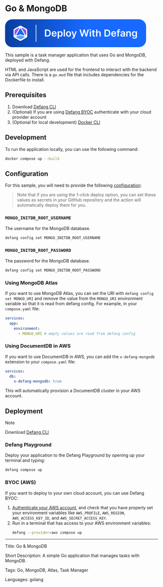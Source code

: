# Go & MongoDB

[![1-click-deploy](https://raw.githubusercontent.com/DefangLabs/defang-assets/main/Logos/Buttons/SVG/deploy-with-defang.svg)](https://portal.defang.dev/redirect?url=https%3A%2F%2Fgithub.com%2Fnew%3Ftemplate_name%3Dsample-golang-mongodb-template%26template_owner%3DDefangSamples)

This sample is a task manager application that uses Go and MongoDB, deployed with Defang.

HTML and JavaScript are used for the frontend to interact with the backend via API calls. There is a `go.mod` file that includes dependencies for the Dockerfile to install.

## Prerequisites

1. Download [Defang CLI](https://github.com/DefangLabs/defang)
2. (Optional) If you are using [Defang BYOC](https://docs.defang.io/docs/concepts/defang-byoc) authenticate with your cloud provider account
3. (Optional for local development) [Docker CLI](https://docs.docker.com/engine/install/)

## Development

To run the application locally, you can use the following command:

```bash
docker compose up --build
```

## Configuration
For this sample, you will need to provide the following [configuration](https://docs.defang.io/docs/concepts/configuration):

> Note that if you are using the 1-click deploy option, you can set these values as secrets in your GitHub repository and the action will automatically deploy them for you.

### `MONGO_INITDB_ROOT_USERNAME`
The username for the MongoDB database.
```bash
defang config set MONGO_INITDB_ROOT_USERNAME
```

### `MONGO_INITDB_ROOT_PASSWORD`
The password for the MongoDB database.
```bash
defang config set MONGO_INITDB_ROOT_PASSWORD
```

### Using MongoDB Atlas

If you want to use MongoDB Atlas, you can set the URI with `defang config set MONGO_URI` and remove the value from the `MONGO_URI` environment variable so that it is read from defang config. For example, in your `compose.yaml` file:

```yaml
services:
  app:
    environment:
      - MONGO_URI # empty values are read from defang config
```

### Using DocumentDB in AWS

If you want to use DocumentDB in AWS, you can add the `x-defang-mongodb` extension to your `compose.yaml` file:

```yaml
services:
  db:
    x-defang-mongodb: true
```

This will automatically provision a DocumentDB cluster in your AWS account.

## Deployment

> [!NOTE]
> Download [Defang CLI](https://github.com/DefangLabs/defang)

### Defang Playground

Deploy your application to the Defang Playground by opening up your terminal and typing:
```bash
defang compose up
```

### BYOC (AWS)

If you want to deploy to your own cloud account, you can use Defang BYOC:

1. [Authenticate your AWS account](https://docs.aws.amazon.com/cli/latest/userguide/cli-chap-configure.html), and check that you have properly set your environment variables like `AWS_PROFILE`, `AWS_REGION`, `AWS_ACCESS_KEY_ID`, and `AWS_SECRET_ACCESS_KEY`.
2. Run in a terminal that has access to your AWS environment variables:
    ```bash
    defang --provider=aws compose up
    ```

---

Title: Go & MongoDB

Short Description: A simple Go application that manages tasks with MongoDB.

Tags: Go, MongoDB, Atlas, Task Manager

Languages: golang
